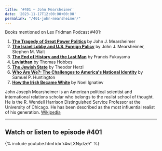 ```yaml
---
title: '#401 – John Mearsheimer'
date: '2023-11-17T12:00:00+00:00'
permalink: "/401-john-mearsheimer/"
---
```


Books mentioned on Lex Fridman Podcast #401:

1. <b><a href="https://amzn.to/3QZWKFz" target="_blank" rel="sponsored noopener noreferrer">The Tragedy of Great Power Politics</a></b> by John J. Mearsheimer
2. <b><a href="https://amzn.to/47i6lNP" target="_blank" rel="sponsored noopener noreferrer">The Israel Lobby and U.S. Foreign Policy</a></b> by John J. Mearsheimer, Stephen M. Walt
3. <b><a href="https://amzn.to/49EoR4x" target="_blank" rel="sponsored noopener noreferrer">The End of History and the Last Man</a></b> by Francis Fukuyama
4. <b><a href="https://amzn.to/47CyT4b" target="_blank" rel="sponsored noopener noreferrer">Leviathan</a></b> by Thomas Hobbes
5. <b><a href="https://amzn.to/3G4TFOh" target="_blank" rel="sponsored noopener noreferrer">The Jewish State</a></b> by Theodor Herzl
6. <b><a href="https://amzn.to/3SLwxfm" target="_blank" rel="sponsored noopener noreferrer">Who Are We?: The Challenges to America's National Identity</a></b> by Samuel P. Huntington
7. <b><a href="https://amzn.to/46m9LxR" target="_blank" rel="sponsored noopener noreferrer">How the Irish Became White</a></b> by Noel Ignatiev

<!--more-->

John Joseph Mearsheimer is an American political scientist and international relations scholar who belongs to the realist school of thought. He is the R. Wendell Harrison Distinguished Service Professor at the University of Chicago. He has been described as the most influential realist of his generation. <a href="https://en.wikipedia.org/wiki/John_Mearsheimer"  target="_blank">Wikipedia</a>

- - - - - -

## Watch or listen to episode #401

{% include youtube.html id='r4wLXNydzeY' %}

